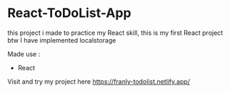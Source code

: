 # React-ToDoList-App

this project i made to practice my React skill, this is my first React project btw
I have implemented localstorage

Made use :
  - React

Visit and try my project here https://franly-todolist.netlify.app/
